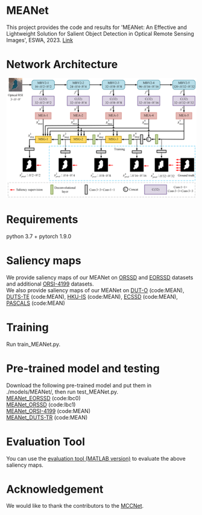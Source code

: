 # MEANet
This project provides the code and results for 'MEANet: An Effective and Lightweight Solution for Salient Object Detection in Optical Remote Sensing Images', ESWA, 2023.
[Link](https://doi.org/10.1016/j.eswa.2023.121778)
# Network Architecture
![image text](https://github.com/LiangBoCheng/MEANet/blob/main/model/MEANet.png)
# Requirements
python 3.7 + pytorch 1.9.0
# Saliency maps
We provide saliency maps of our MEANet on [ORSSD](https://pan.baidu.com/s/1E2NzJgVGeoeuhsGV1GSCSQ?pwd=MEAN) and [EORSSD](https://pan.baidu.com/s/1tPQXluovwlSliWhoWEepNw?pwd=MEAN) datasets and additional [ORSI-4199](https://pan.baidu.com/s/1Zbwtl8Fm25POB2McjEsT8Q?pwd=MEAN) datasets.  
We also provide saliency maps of our MEANet on [DUT-O](https://pan.baidu.com/s/1HC0nLaURFVOvUPetNu5_hA?pwd=MEAN) (code:MEAN), [DUTS-TE](https://pan.baidu.com/s/1etx9GEXYGxzFfjhYan_OfA?pwd=MEAN) (code:MEAN), [HKU-IS](https://pan.baidu.com/s/1iC3CWOlcOgJA1sgymwlF8w?pwd=MEAN) (code:MEAN), [ECSSD](https://pan.baidu.com/s/1J-2sWr7VQP3DFU89ZlMmWw?pwd=MEAN) (code:MEAN), [PASCALS](https://pan.baidu.com/s/1aMqhG_KA8ic7vHGegnyKjA?pwd=MEAN) (code:MEAN)
# Training
Run train_MEANet.py.
# Pre-trained model and testing
Download the following pre-trained model and put them in ./models/MEANet/, then run test_MEANet.py.  
[MEANet_EORSSD](https://pan.baidu.com/s/1uowO3bZHL45hZ875xhhTYA) (code:lbc0)  
[MEANet_ORSSD](https://pan.baidu.com/s/1I14LsveMLB-F08XCAsZqEg) (code:lbc1)  
[MEANet_ORSI-4199](https://pan.baidu.com/s/15cOeqJiFv5jeC0IaD4xD9w?pwd=MEAN) (code:MEAN)  
[MEANet_DUTS-TR](https://pan.baidu.com/s/174WPQjH9Dvl82NE-7vXaqQ?pwd=MEAN) (code:MEAN)
# Evaluation Tool
You can use the [evaluation tool (MATLAB version)](https://github.com/MathLee/MatlabEvaluationTools) to evaluate the above saliency maps.
# Acknowledgement
We would like to thank the contributors to the [MCCNet](https://github.com/MathLee/MCCNet).
